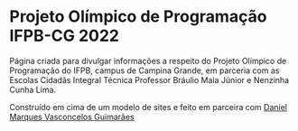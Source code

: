 <h1> Projeto Olímpico de Programação IFPB-CG 2022 </h1>

<p>
  Página criada para divulgar informações a respeito do Projeto Olímpico de Programação do IFPB, campus de Campina Grande, em parceria com as Escolas
  Cidadãs Integral Técnica Professor Bráulio Maia Júnior e Nenzinha Cunha Lima.
</p>
<p>
  Construído em cima de um modelo de sites e feito em parceira com <a href="https://github.com/danielmarquesvg"> Daniel Marques Vasconcelos Guimarães </a>
</p>

